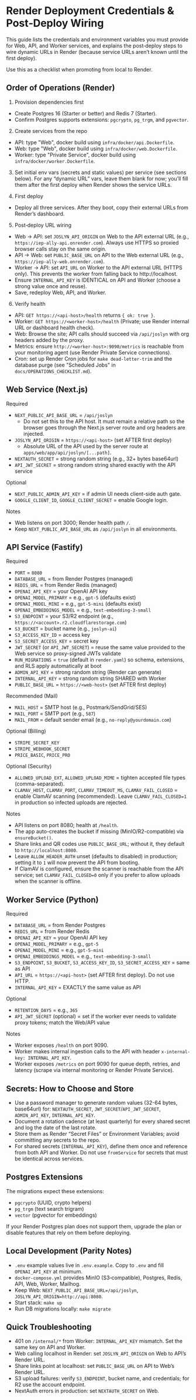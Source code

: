 # Render Deployment Credentials & Post‑Deploy Wiring

This guide lists the credentials and environment variables you must provide for Web, API, and Worker services, and explains the post‑deploy steps to wire dynamic URLs in Render (because service URLs aren’t known until the first deploy).

Use this as a checklist when promoting from local to Render.

## Order of Operations (Render)

1) Provision dependencies first
- Create Postgres 16 (Starter or better) and Redis 7 (Starter).
- Confirm Postgres supports extensions: `pgcrypto`, `pg_trgm`, and `pgvector`.

2) Create services from the repo
- API: type "Web", docker build using `infra/docker/api.Dockerfile`.
- Web: type "Web", docker build using `infra/docker/web.Dockerfile`.
- Worker: type "Private Service", docker build using `infra/docker/worker.Dockerfile`.

3) Set initial env vars (secrets and static values) per service (see sections below). For any “dynamic URL” vars, leave them blank for now; you’ll fill them after the first deploy when Render shows the service URLs.

4) First deploy
- Deploy all three services. After they boot, copy their external URLs from Render’s dashboard.

5) Post‑deploy URL wiring
- Web → API: set `JOSLYN_API_ORIGIN` on Web to the API external URL (e.g., `https://iep-ally-api.onrender.com`). Always use HTTPS so proxied browser calls stay on the same origin.
- API → Web: set `PUBLIC_BASE_URL` on API to the Web external URL (e.g., `https://iep-ally-web.onrender.com`).
- Worker → API: set `API_URL` on Worker to the API external URL (HTTPS only). This prevents the worker from falling back to http://localhost.
- Ensure `INTERNAL_API_KEY` is IDENTICAL on API and Worker (choose a strong value once and reuse).
- Save, redeploy Web, API, and Worker.

6) Verify health
- API: `GET https://<api-host>/health` returns `{ ok: true }`.
- Worker: `GET https://<worker-host>/health` (Private; use Render internal URL or dashboard health check).
- Web: Browse the site; API calls should succeed via `/api/joslyn` with org headers added by the proxy.
- Metrics: ensure `http://<worker-host>:9090/metrics` is reachable from your monitoring agent (use Render Private Service connections).
- Cron: set up Render Cron jobs for `make dead-letter-trim` and the database purge (see "Scheduled Jobs" in `docs/OPERATIONS_CHECKLIST.md`).

## Web Service (Next.js)

Required
- `NEXT_PUBLIC_API_BASE_URL` = `/api/joslyn`
  - Do not set this to the API host. It must remain a relative path so the browser goes through the Next.js server route and org headers are injected.
- `JOSLYN_API_ORIGIN` = `https://<api-host>` (set AFTER first deploy)
  - Absolute URL of the API used by the server route at `apps/web/app/api/joslyn/[...path]`.
- `NEXTAUTH_SECRET` = strong random string (e.g., 32+ bytes base64url)
- `API_JWT_SECRET` = strong random string shared exactly with the API service

Optional
- `NEXT_PUBLIC_ADMIN_API_KEY` = if admin UI needs client-side auth gate.
- `GOOGLE_CLIENT_ID`, `GOOGLE_CLIENT_SECRET` = enable Google login.

Notes
- Web listens on port 3000; Render health path `/`.
- Keep `NEXT_PUBLIC_API_BASE_URL` as `/api/joslyn` in all environments.

## API Service (Fastify)

Required
- `PORT` = `8080`
- `DATABASE_URL` = from Render Postgres (managed)
- `REDIS_URL` = from Render Redis (managed)
- `OPENAI_API_KEY` = your OpenAI API key
- `OPENAI_MODEL_PRIMARY` = e.g., `gpt-5` (defaults exist)
- `OPENAI_MODEL_MINI` = e.g., `gpt-5-mini` (defaults exist)
- `OPENAI_EMBEDDINGS_MODEL` = e.g., `text-embedding-3-small`
- `S3_ENDPOINT` = your S3/R2 endpoint (e.g., `https://<account>.r2.cloudflarestorage.com`)
- `S3_BUCKET` = bucket name (e.g., `joslyn-ai`)
- `S3_ACCESS_KEY_ID` = access key
- `S3_SECRET_ACCESS_KEY` = secret key
- `JWT_SECRET` (or `API_JWT_SECRET`) = reuse the same value provided to the Web service so proxy-signed JWTs validate
- `RUN_MIGRATIONS` = `true` (default in `render.yaml`) so schema, extensions, and RLS apply automatically at boot
- `ADMIN_API_KEY` = strong random string (Render can generate)
- `INTERNAL_API_KEY` = strong random string SHARED with Worker
- `PUBLIC_BASE_URL` = `https://<web-host>` (set AFTER first deploy)

Recommended (Mail)
- `MAIL_HOST` = SMTP host (e.g., Postmark/SendGrid/SES)
- `MAIL_PORT` = SMTP port (e.g., `587`)
- `MAIL_FROM` = default sender email (e.g., `no-reply@yourdomain.com`)

Optional (Billing)
- `STRIPE_SECRET_KEY`
- `STRIPE_WEBHOOK_SECRET`
- `PRICE_BASIC`, `PRICE_PRO`

Optional (Security)
- `ALLOWED_UPLOAD_EXT`, `ALLOWED_UPLOAD_MIME` = tighten accepted file types (comma-separated).
- `CLAMAV_HOST`, `CLAMAV_PORT`, `CLAMAV_TIMEOUT_MS`, `CLAMAV_FAIL_CLOSED` = enable ClamAV scanning (recommended). Leave `CLAMAV_FAIL_CLOSED=1` in production so infected uploads are rejected.

Notes
- API listens on port 8080; health at `/health`.
- The app auto-creates the bucket if missing (MinIO/R2-compatible) via `ensureBucket()`.
- Share links and QR codes use `PUBLIC_BASE_URL`; without it, they default to `http://localhost:8080`.
- Leave `ALLOW_HEADER_AUTH` unset (defaults to disabled) in production; setting it to `1` will now prevent the API from booting.
- If ClamAV is configured, ensure the scanner is reachable from the API service; set `CLAMAV_FAIL_CLOSED=0` only if you prefer to allow uploads when the scanner is offline.

## Worker Service (Python)

Required
- `DATABASE_URL` = from Render Postgres
- `REDIS_URL` = from Render Redis
- `OPENAI_API_KEY` = your OpenAI API key
- `OPENAI_MODEL_PRIMARY` = e.g., `gpt-5`
- `OPENAI_MODEL_MINI` = e.g., `gpt-5-mini`
- `OPENAI_EMBEDDINGS_MODEL` = e.g., `text-embedding-3-small`
- `S3_ENDPOINT`, `S3_BUCKET`, `S3_ACCESS_KEY_ID`, `S3_SECRET_ACCESS_KEY` = same as API
- `API_URL` = `https://<api-host>` (set AFTER first deploy). Do not use HTTP.
- `INTERNAL_API_KEY` = EXACTLY the same value as API

Optional
- `RETENTION_DAYS` = e.g., `365`
- `API_JWT_SECRET` (optional) = set if the worker ever needs to validate proxy tokens; match the Web/API value

Notes
- Worker exposes `/health` on port 9090.
- Worker makes internal ingestion calls to the API with header `x-internal-key: INTERNAL_API_KEY`.
- Worker exposes `/metrics` on port 9090 for queue depth, retries, and latency (scrape via internal monitoring or Render Private Service).

## Secrets: How to Choose and Store

- Use a password manager to generate random values (32-64 bytes, base64url) for: `NEXTAUTH_SECRET`, `JWT_SECRET`/`API_JWT_SECRET`, `ADMIN_API_KEY`, `INTERNAL_API_KEY`.
- Document a rotation cadence (at least quarterly) for every shared secret and log the date of the last rotate.
- Store them as Render “Secret Files” or Environment Variables; avoid committing any secrets to the repo.
- For shared secrets (`INTERNAL_API_KEY`), define them once and reference from both API and Worker. Do not use `fromService` for secrets that must be identical across services.

## Postgres Extensions

The migrations expect these extensions:
- `pgcrypto` (UUID, crypto helpers)
- `pg_trgm` (text search trigram)
- `vector` (pgvector for embeddings)

If your Render Postgres plan does not support them, upgrade the plan or disable features that rely on them before deploying.

## Local Development (Parity Notes)

- `.env` example values live in `.env.example`. Copy to `.env` and fill `OPENAI_API_KEY` at minimum.
- `docker-compose.yml` provides MinIO (S3‑compatible), Postgres, Redis, API, Web, Worker, Mailhog.
- Keep Web: `NEXT_PUBLIC_API_BASE_URL=/api/joslyn`, `JOSLYN_API_ORIGIN=http://api:8080`.
- Start stack: `make up`
- Run DB migrations locally: `make migrate`

## Quick Troubleshooting

- 401 on `/internal/*` from Worker: `INTERNAL_API_KEY` mismatch. Set the same key on API and Worker.
- Web calling localhost in Render: set `JOSLYN_API_ORIGIN` on Web to API’s Render URL.
- Share links point at localhost: set `PUBLIC_BASE_URL` on API to Web’s Render URL.
- S3 upload failures: verify `S3_ENDPOINT`, bucket name, and credentials; for R2 use the account endpoint.
- NextAuth errors in production: set `NEXTAUTH_SECRET` on Web.
